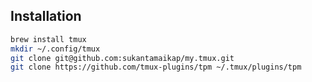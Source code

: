 ## Installation

```zsh
brew install tmux
mkdir ~/.config/tmux
git clone git@github.com:sukantamaikap/my.tmux.git
git clone https://github.com/tmux-plugins/tpm ~/.tmux/plugins/tpm
```
